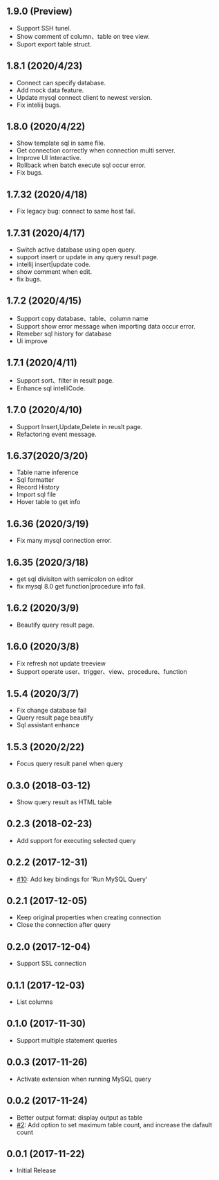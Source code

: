## 1.9.0 (Preview)
- Support SSH tunel.
- Show comment of column、table on tree view.
- Suport export table struct.

## 1.8.1 (2020/4/23)
- Connect can specify database.
- Add mock data feature.
- Update mysql connect client to newest version.
- Fix inteliij bugs.

## 1.8.0 (2020/4/22)
- Show template sql in same file.
- Get connection correctly when connection multi server.
- Improve UI Interactive.
- Rollback when batch execute sql occur error.
- Fix bugs.

## 1.7.32 (2020/4/18)
- Fix legacy bug: connect to same host fail.

## 1.7.31 (2020/4/17)
- Switch active database using open query.
- support insert or update in any query result page.
- intellij insert|update code.
- show comment when edit.
- fix bugs.

## 1.7.2 (2020/4/15)
- Support copy database、table、column name
- Support show error message when importing data occur error.
- Remeber sql history for database
- Ui improve

## 1.7.1 (2020/4/11)
- Support sort、filter in result page.
- Enhance sql intelliCode.

## 1.7.0 (2020/4/10)
- Support Insert,Update,Delete in reuslt page.
- Refactoring event message.

## 1.6.37(2020/3/20)
- Table name inference
- Sql formatter
- Record History
- Import sql file
- Hover table to get info

## 1.6.36 (2020/3/19)
- Fix many mysql connection error.

## 1.6.35 (2020/3/18)
- get sql divisiton with semicolon on editor
- fix mysql 8.0 get function|procedure info fail.

## 1.6.2 (2020/3/9)
- Beautify query result page.

## 1.6.0 (2020/3/8)
- Fix refresh not update treeview
- Support operate user、trigger、view、procedure、function

## 1.5.4 (2020/3/7)
- Fix change database fail
- Query result page beautify
- Sql assistant enhance

## 1.5.3 (2020/2/22)
- Focus query result panel when query

## 0.3.0 (2018-03-12)
* Show query result as HTML table

## 0.2.3 (2018-02-23)
* Add support for executing selected query

## 0.2.2 (2017-12-31)
* [#10](https://github.com/formulahendry/vscode-mysql/issues/10): Add key bindings for 'Run MySQL Query'

## 0.2.1 (2017-12-05)
* Keep original properties when creating connection
* Close the connection after query

## 0.2.0 (2017-12-04)
* Support SSL connection

## 0.1.1 (2017-12-03)
* List columns

## 0.1.0 (2017-11-30)
* Support multiple statement queries

## 0.0.3 (2017-11-26)
* Activate extension when running MySQL query

## 0.0.2 (2017-11-24)
* Better output format: display output as table
* [#2](https://github.com/formulahendry/vscode-mysql/issues/2): Add option to set maximum table count, and increase the dafault count

## 0.0.1 (2017-11-22)
* Initial Release